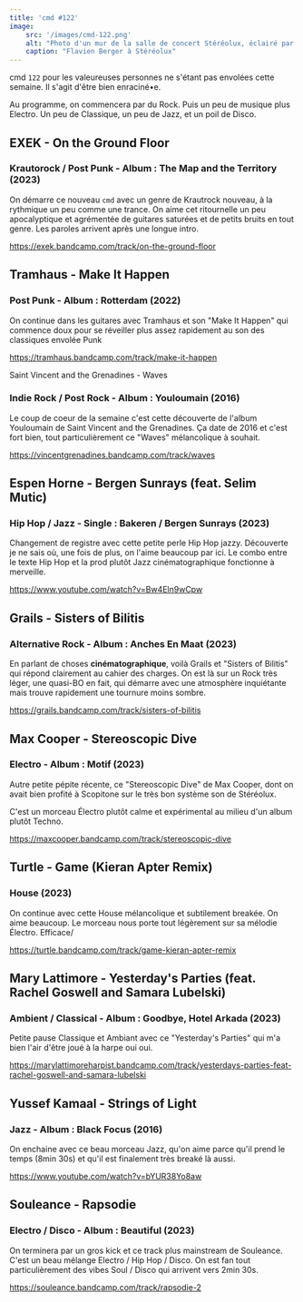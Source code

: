 ```yaml
---
title: 'cmd #122'
image:
    src: '/images/cmd-122.png'
    alt: "Photo d'un mur de la salle de concert Stéréolux, éclairé par un projecteur qui dessine un motif psychédélique"
    caption: "Flavien Berger à Stéréolux"
---
```


cmd `122` pour les valeureuses personnes ne s'étant pas envolées cette semaine. Il s'agit d'être bien enraciné•e.

Au programme, on commencera par du Rock. Puis un peu de musique plus Electro. Un peu de Classique, un peu de Jazz, et un poil de Disco.

## EXEK - On the Ground Floor 
### Krautorock / Post Punk - Album : The Map and the Territory (2023)

On démarre ce nouveau `cmd` avec un genre de Krautrock nouveau, à la rythmique un peu comme une trance. On aime cet ritournelle un peu apocalyptique et agrémentée de guitares saturées et de petits bruits en tout genre. Les paroles arrivent après une longue intro.

https://exek.bandcamp.com/track/on-the-ground-floor

## Tramhaus - Make It Happen 
### Post Punk - Album : Rotterdam (2022)

On continue dans les guitares avec Tramhaus et son "Make It Happen" qui commence doux pour se réveiller plus assez rapidement au son des classiques envolée Punk

https://tramhaus.bandcamp.com/track/make-it-happen


Saint Vincent and the Grenadines - Waves 
### Indie Rock / Post Rock - Album : Youloumain (2016)

Le coup de coeur de la semaine c'est cette découverte de l'album Youloumain de Saint Vincent and the Grenadines. Ça date de 2016 et c'est fort bien, tout particulièrement ce "Waves" mélancolique à souhait.

https://vincentgrenadines.bandcamp.com/track/waves

## Espen Horne - Bergen Sunrays (feat. Selim Mutic) 
### Hip Hop / Jazz - Single : Bakeren / Bergen Sunrays (2023)

Changement de registre avec cette petite perle Hip Hop jazzy. Découverte je ne sais où, une fois de plus, on l'aime beaucoup par ici. Le combo entre le texte Hip Hop et la prod plutôt Jazz cinématographique fonctionne à merveille.

https://www.youtube.com/watch?v=Bw4Eln9wCpw

## Grails - Sisters of Bilitis 
### Alternative Rock - Album : Anches En Maat (2023)

En parlant de choses __cinématographique__,  voilà Grails et "Sisters of Bilitis" qui répond clairement au cahier des charges. On est là sur un Rock très léger, une quasi-BO en fait, qui démarre avec une atmosphère inquiétante mais trouve rapidement une tournure moins sombre.

https://grails.bandcamp.com/track/sisters-of-bilitis

## Max Cooper - Stereoscopic Dive 
### Electro - Album : Motif (2023)

Autre petite pépite récente, ce "Stereoscopic Dive" de Max Cooper, dont on avait bien profité à Scopitone sur le très bon système son de Stéréolux.

C'est un morceau Électro plutôt calme et expérimental au milieu d'un album plutôt Techno.

https://maxcooper.bandcamp.com/track/stereoscopic-dive

## Turtle - Game (Kieran Apter Remix) 
### House (2023)

On continue avec cette House mélancolique et subtilement breakée. On aime beaucoup. Le morceau nous porte tout légèrement sur sa mélodie Électro. Efficace/

https://turtle.bandcamp.com/track/game-kieran-apter-remix

## Mary Lattimore - Yesterday's Parties (feat. Rachel Goswell and Samara Lubelski) 
### Ambient / Classical - Album : Goodbye, Hotel Arkada (2023)

Petite pause Classique et Ambiant avec ce "Yesterday's Parties" qui m'a bien l'air d'être joué à la harpe oui oui.

https://marylattimoreharpist.bandcamp.com/track/yesterdays-parties-feat-rachel-goswell-and-samara-lubelski

## Yussef Kamaal - Strings of Light
### Jazz - Album : Black Focus (2016)

On enchaine avec ce beau morceau Jazz, qu'on aime parce qu'il prend le temps (8min 30s) et qu'il est finalement très breaké là aussi.

https://www.youtube.com/watch?v=bYUR38Yo8aw


## Souleance - Rapsodie 
### Electro / Disco - Album : Beautiful (2023)

On terminera par un gros kick et ce track plus mainstream de Souleance. C'est un beau mélange Electro / Hip Hop / Disco. On est fan tout particulièrement des vibes Soul / Disco qui arrivent vers 2min 30s.

https://souleance.bandcamp.com/track/rapsodie-2
